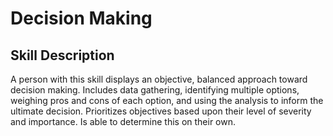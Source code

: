 # Decision Making

## Skill Description
A person with this skill displays an objective, balanced approach toward decision making. Includes data gathering, identifying multiple options, weighing pros and cons of each option, and using the analysis to inform the ultimate decision.  Prioritizes objectives based upon their level of severity and importance. Is able to determine this on their own.   
